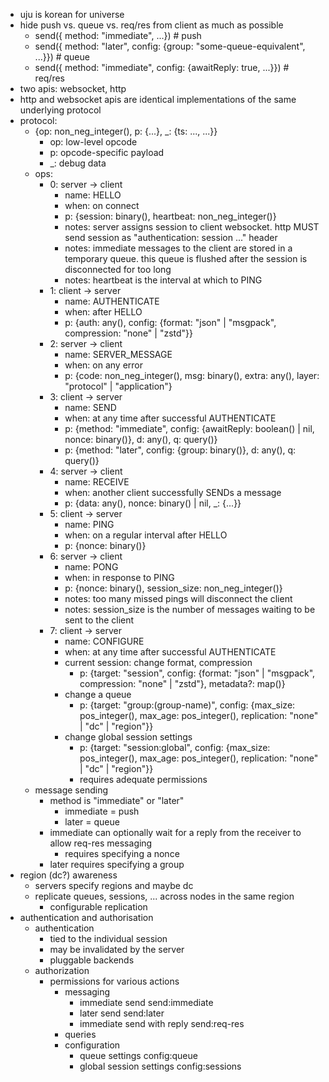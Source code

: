 - uju is korean for universe
- hide push vs. queue vs. req/res from client as much as possible
  - send({ method: "immediate", ...}) # push
  - send({ method: "later", config: {group: "some-queue-equivalent", ...}}) # queue
  - send({ method: "immediate", config: {awaitReply: true, ...}}) # req/res
- two apis: websocket, http
- http and websocket apis are identical implementations of the same underlying protocol
- protocol:
  - {op: non_neg_integer(), p: {...}, _: {ts: ..., ...}}
    - op: low-level opcode
    - p: opcode-specific payload
    - _: debug data
  - ops:
    - 0: server -> client
      - name: HELLO
      - when: on connect
      - p: {session: binary(), heartbeat: non_neg_integer()}
      - notes: server assigns session to client websocket. http MUST send session as "authentication: session ..." header
      - notes: immediate messages to the client are stored in a temporary queue. this queue is flushed after the session is disconnected for too long
      - notes: heartbeat is the interval at which to PING
    - 1: client -> server
      - name: AUTHENTICATE
      - when: after HELLO
      - p: {auth: any(), config: {format: "json" | "msgpack", compression: "none" | "zstd"}}
    - 2: server -> client
      - name: SERVER_MESSAGE
      - when: on any error
      - p: {code: non_neg_integer(), msg: binary(), extra: any(), layer: "protocol" | "application"}
    - 3: client -> server
      - name: SEND
      - when: at any time after successful AUTHENTICATE
      - p: {method: "immediate", config: {awaitReply: boolean() | nil, nonce: binary()}, d: any(), q: query()}
      - p: {method: "later", config: {group: binary()}, d: any(), q: query()}
    - 4: server -> client
      - name: RECEIVE
      - when: another client successfully SENDs a message
      - p: {data: any(), nonce: binary() | nil, _: {...}}
    - 5: client -> server
      - name: PING
      - when: on a regular interval after HELLO
      - p: {nonce: binary()}
    - 6: server -> client
      - name: PONG
      - when: in response to PING
      - p: {nonce: binary(), session_size: non_neg_integer()}
      - notes: too many missed pings will disconnect the client
      - notes: session_size is the number of messages waiting to be sent to the client
    - 7: client -> server
      - name: CONFIGURE
      - when: at any time after successful AUTHENTICATE
      - current session: change format, compression
        - p: {target: "session", config: {format: "json" | "msgpack", compression: "none" | "zstd"}, metadata?: map()}
      - change a queue
        - p: {target: "group:(group-name)", config: {max_size: pos_integer(), max_age: pos_integer(), replication: "none" | "dc" | "region"}}
      - change global session settings
        - p: {target: "session:global", config: {max_size: pos_integer(), max_age: pos_integer(), replication: "none" | "dc" | "region"}}
        - requires adequate permissions
  - message sending
    - method is "immediate" or "later"
      - immediate = push
      - later = queue
    - immediate can optionally wait for a reply from the receiver to allow req-res messaging
      - requires specifying a nonce
    - later requires specifying a group
- region (dc?) awareness
  - servers specify regions and maybe dc
  - replicate queues, sessions, ... across nodes in the same region
    - configurable replication
- authentication and authorisation
  - authentication
    - tied to the individual session
    - may be invalidated by the server
    - pluggable backends
  - authorization
    - permissions for various actions
      - messaging
        - immediate send             send:immediate
        - later send                 send:later
        - immediate send with reply  send:req-res
      - queries
      - configuration
        - queue settings             config:queue
        - global session settings    config:sessions